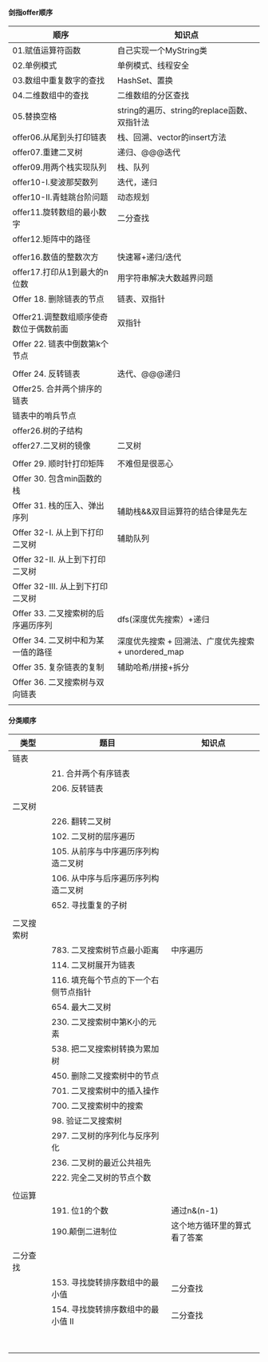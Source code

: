 #### 剑指offer顺序
|顺序|知识点|
|-----------|--------|
|01.赋值运算符函数|自己实现一个MyString类|
|02.单例模式|单例模式、线程安全|
|03.数组中重复数字的查找|HashSet、置换|
|04.二维数组中的查找|二维数组的分区查找|
|05.替换空格|string的遍历、string的replace函数、双指针法|
|offer06.从尾到头打印链表|栈、回溯、vector的insert方法|
|offer07.重建二叉树|递归、@@@迭代|
|offer09.用两个栈实现队列|栈、队列|
|offer10-I.斐波那契数列|迭代，递归|
|offer10-II.青蛙跳台阶问题|动态规划|
|offer11.旋转数组的最小数字|二分查找|
|offer12.矩阵中的路径||
|||
|offer16.数值的整数次方|快速幂+递归/迭代|
|offer17.打印从1到最大的n位数|用字符串解决大数越界问题|
|Offer 18. 删除链表的节点|链表、双指针|
|||
|Offer21.调整数组顺序使奇数位于偶数前面|双指针|
|Offer 22. 链表中倒数第k个节点
||
|Offer 24. 反转链表|迭代、@@@递归|
| Offer25. 合并两个排序的链表
|链表中的哨兵节点|
|offer26.树的子结构||
|offer27.二叉树的镜像|二叉树|
|||
|Offer 29. 顺时针打印矩阵|不难但是很恶心|
|Offer 30. 包含min函数的栈||
|Offer 31. 栈的压入、弹出序列|辅助栈\&&双目运算符的结合律是先左|
|Offer 32-I. 从上到下打印二叉树|辅助队列|
|Offer 32-II. 从上到下打印二叉树||
|Offer 32-III. 从上到下打印二叉树||
|Offer 33. 二叉搜索树的后序遍历序列|dfs(深度优先搜索）+递归|
|Offer 34. 二叉树中和为某一值的路径|深度优先搜索 + 回溯法、广度优先搜索 + unordered_map|
|Offer 35. 复杂链表的复制|辅助哈希/拼接+拆分|
|Offer 36. 二叉搜索树与双向链表||
|||

#### 分类顺序
|类型|题目|知识点|
|-|-|-|
|链表|||
||21. 合并两个有序链表||
||206. 反转链表||
||||
|二叉树||
||226. 翻转二叉树||
||102. 二叉树的层序遍历||
||105. 从前序与中序遍历序列构造二叉树||
||106. 从中序与后序遍历序列构造二叉树||
||652. 寻找重复的子树||
||||
|二叉搜索树|||
||783. 二叉搜索树节点最小距离|中序遍历|
||114. 二叉树展开为链表||
||116. 填充每个节点的下一个右侧节点指针||
||654. 最大二叉树||
||230. 二叉搜索树中第K小的元素||
||538. 把二叉搜索树转换为累加树||
||450. 删除二叉搜索树中的节点||
||701. 二叉搜索树中的插入操作||
||700. 二叉搜索树中的搜索||
||98. 验证二叉搜索树||
||297. 二叉树的序列化与反序列化||
||236. 二叉树的最近公共祖先||
||222. 完全二叉树的节点个数||
||||
|位运算|||
||191. 位1的个数|通过n&(n-1)|
||190.颠倒二进制位|这个地方循环里的算式看了答案|
||||
|二分查找|||
||153. 寻找旋转排序数组中的最小值|二分查找|
||154. 寻找旋转排序数组中的最小值 II|二分查找|
||||
||||
||||
||||
||||
||||
||||
||||


